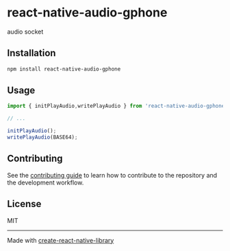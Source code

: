 # react-native-audio-gphone

audio socket

## Installation

```sh
npm install react-native-audio-gphone
```

## Usage

```js
import { initPlayAudio,writePlayAudio } from 'react-native-audio-gphone';

// ...

initPlayAudio();
writePlayAudio(BASE64);

```


## Contributing

See the [contributing guide](CONTRIBUTING.md) to learn how to contribute to the repository and the development workflow.

## License

MIT

---

Made with [create-react-native-library](https://github.com/callstack/react-native-builder-bob)
